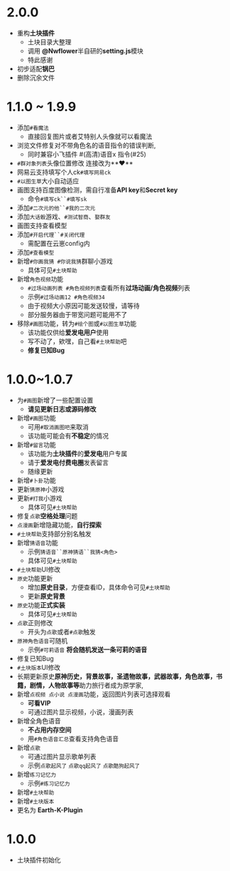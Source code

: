 # 2.0.0
* 重构**土块插件**
  * 土块目录大整理
  * 调用 **@Nwflower**半自研的**setting.js**模块
  * 特此感谢
* 初步适配**锅巴**
* 删除沉余文件

# 1.1.0 ~ 1.9.9
* 添加`#看魔法`
  * 直接回复图片或者艾特别人头像就可以看魔法
* 浏览文件修复对不带角色名的语音指令的错误判断,
  *  同时兼容小飞插件 #(高清)语音x 指令(#25)
* `#群对象列表`头像位置修改 连接改为**♥**
* 网易云支持填写个人ck`#填写网易ck`
* `#以图生草`大小自动适应
* 画图支持百度图像检测，需自行准备**API key**和**Secret key**
  * 命令`#填写ck``#填写sk`
* 添加`#二次元的他``#我的二次元`
* 添加`大话骰`游戏、`#测试智商`、`娶群友`
* 画图支持查看模型
* 添加`#开启代理``#关闭代理`
  * 需配置在云崽config内
* 添加`#查看模型`
* 新增`#你画我猜 #你说我猜`群聊小游戏
  * 具体可见`#土块帮助`
* 新增`角色视频`功能
  * `#过场动画列表 #角色视频列表`查看所有**过场动画/角色视频**列表
  * 示例`#过场动画12 #角色视频34`
  * 由于视频大小原因可能发送较慢，请等待
  * 部分服务器由于带宽问题可能用不了
* 移除`#画图`功能，转为`#绘个图`或`#以图生草`功能
  * 该功能仅供给**爱发电用户**使用
  * 写不动了，欸嘿，自己看`#土块帮助`吧
  * **修复已知Bug**

# 1.0.0~1.0.7
* 为`#画图`新增了一些配置设置
  * **请见更新日志或源码修改**
* 新增`#画图`功能
  * 可用`#取消画图吧`来取消
  * 该功能可能会有**不稳定**的情况
* 新增`#留言`功能
  * 该功能为**土块插件**的**爱发电**用户专属
  * 请于**爱发电付费电圈**发表留言
  * 随缘更新
* 新增`#卜卦`功能
* 更新`猜原神`小游戏
* 更新`#打我`小游戏
  * 具体可见`#土块帮助`
* 修复`点歌`**空格处理**问题
* `点漫画`新增隐藏功能，**自行探索**
* `#土块帮助`支持部分别名触发
* 新增`猜语音`功能
  * 示例`猜语音``原神猜语``我猜<角色>`
  * 具体可见`#土块帮助`
* `#土块帮助`UI修改
* `原史`功能更新
  * 增加**原史目录**，方便查看ID，具体命令可见`#土块帮助`
  * 更新**原史背景**
* `原史`功能**正式实装**
  * 具体可见`#土块帮助`
* `点歌`正则修改
  * 开头为`点歌`或者`#点歌`触发
* `原神角色语音`可随机
  * 示例`#可莉语音` **将会随机发送一条可莉的语音**
* 修复已知Bug
* `#土块版本`UI修改
* 长期更新原史**原神历史，背景故事，圣遗物故事，武器故事，角色故事，书籍，剧情，人物故事等**助力旅行者成为原学家,
* 新增`点视频 点小说 点漫画`功能，返回图片列表可选择观看
  * **可看VIP**
  * 可通过图片显示视频，小说，漫画列表
* 新增全角色语音
  * **不占用内存空间**
  * 用`#角色语音汇总`查看支持角色语音
* 新增`点歌`
  * 可通过图片显示歌单列表
  * 示例`点歌起风了` `点歌qq起风了` `点歌酷狗起风了`
* 新增`练习记忆力`
  * 示例`#练习记忆力`
* 新增`#土块帮助`
* 新增`#土块版本`
* 更名为 **Earth-K-Plugin**

# 1.0.0
* 土块插件初始化
